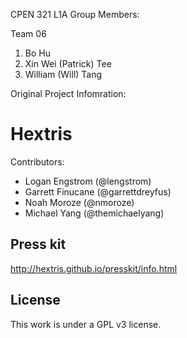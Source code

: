 CPEN 321 L1A Group Members:

Team 06

1. Bo Hu
2. Xin Wei (Patrick) Tee
3. William (Will) Tang


Original Project Infomration:

Hextris
==========

Contributors:
 - Logan Engstrom (@lengstrom)
 - Garrett Finucane (@garrettdreyfus)
 - Noah Moroze (@nmoroze)
 - Michael Yang (@themichaelyang)

## Press kit

http://hextris.github.io/presskit/info.html

## License

This work is under a GPL v3 license.
